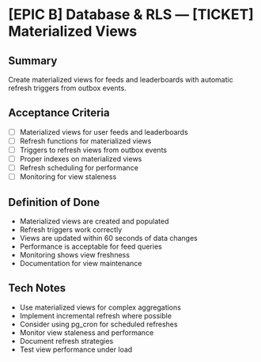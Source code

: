 # [EPIC B] Database & RLS — [TICKET] Materialized Views

## Summary
Create materialized views for feeds and leaderboards with automatic refresh triggers from outbox events.

## Acceptance Criteria
- [ ] Materialized views for user feeds and leaderboards
- [ ] Refresh functions for materialized views
- [ ] Triggers to refresh views from outbox events
- [ ] Proper indexes on materialized views
- [ ] Refresh scheduling for performance
- [ ] Monitoring for view staleness

## Definition of Done
- Materialized views are created and populated
- Refresh triggers work correctly
- Views are updated within 60 seconds of data changes
- Performance is acceptable for feed queries
- Monitoring shows view freshness
- Documentation for view maintenance

## Tech Notes
- Use materialized views for complex aggregations
- Implement incremental refresh where possible
- Consider using pg_cron for scheduled refreshes
- Monitor view staleness and performance
- Document refresh strategies
- Test view performance under load
